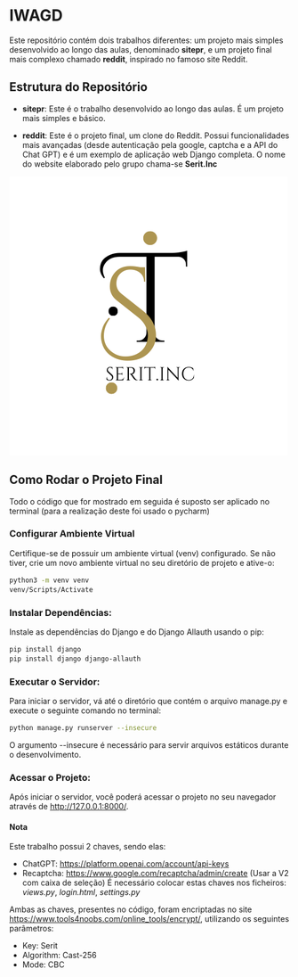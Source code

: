 # IWAGD

Este repositório contém dois trabalhos diferentes: um projeto mais simples desenvolvido ao longo das aulas, denominado **sitepr**, e um projeto final mais complexo chamado **reddit**, inspirado no famoso site Reddit.

## Estrutura do Repositório

- **sitepr**: Este é o trabalho desenvolvido ao longo das aulas. É um projeto mais simples e básico.

- **reddit**: Este é o projeto final, um clone do Reddit. Possui funcionalidades mais avançadas (desde autenticação pela google, captcha e a API do Chat GPT) e é um exemplo de aplicação web Django completa. O nome do website elaborado pelo grupo chama-se **Serit.Inc**

![Logotipo do Website](Serit_5.png)

## Como Rodar o Projeto Final 
Todo o código que for mostrado em seguida é suposto ser aplicado no terminal (para a realização deste foi usado o pycharm)

### Configurar Ambiente Virtual

Certifique-se de possuir um ambiente virtual (venv) configurado. Se não tiver, crie um novo ambiente virtual no seu diretório de projeto e ative-o:

```bash
python3 -m venv venv
venv/Scripts/Activate
```

### Instalar Dependências:
Instale as dependências do Django e do Django Allauth usando o pip:

```bash
pip install django
pip install django django-allauth
```

### Executar o Servidor:
Para iniciar o servidor, vá até o diretório que contém o arquivo manage.py e execute o seguinte comando no terminal:

```bash
python manage.py runserver --insecure
```
O argumento --insecure é necessário para servir arquivos estáticos durante o desenvolvimento.

### Acessar o Projeto:
Após iniciar o servidor, você poderá acessar o projeto no seu navegador através de http://127.0.0.1:8000/.

#### Nota 
Este trabalho possui 2 chaves, sendo elas:
- ChatGPT: https://platform.openai.com/account/api-keys
- Recaptcha: https://www.google.com/recaptcha/admin/create (Usar a V2 com caixa de seleção)
É necessário colocar estas chaves nos ficheiros: *views.py*, *login.html*, *settings.py*

Ambas as chaves, presentes no código, foram encriptadas no site https://www.tools4noobs.com/online_tools/encrypt/, utilizando os seguintes parâmetros:
- Key: Serit
- Algorithm: Cast-256
- Mode: CBC
